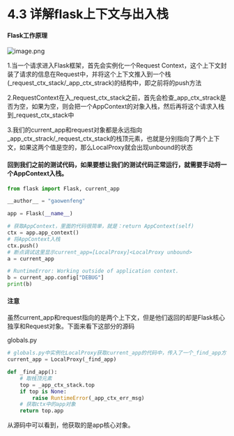# 4.3 详解flask上下文与出入栈

#### Flask工作原理
![image.png](https://upload-images.jianshu.io/upload_images/7220971-cf45bd1876fcf08d.png?imageMogr2/auto-orient/strip%7CimageView2/2/w/1240)

1.当一个请求进入Flask框架，首先会实例化一个Request Context，这个上下文封装了请求的信息在Request中，并将这个上下文推入到一个栈(_request_ctx_stack/_app_ctx_strack)的结构中，即之前将的push方法

2.RequestContext在入_request_ctx_stack之前，首先会检查_app_ctx_strack是否为空，如果为空，则会把一个AppContext的对象入栈，然后再将这个请求入栈到_request_ctx_stack中

3.我们的current_app和request对象都是永远指向_app_ctx_strack/_request_ctx_stack的栈顶元素，也就是分别指向了两个上下文，如果这两个值是空的，那么LocalProxy就会出现unbound的状态


#### 回到我们之前的测试代码，如果要想让我们的测试代码正常运行，就需要手动将一个AppContext入栈。
```python
from flask import Flask, current_app

__author__ = "gaowenfeng"

app = Flask(__name__)

# 获取AppContext，里面的代码很简单，就是：return AppContext(self)
ctx = app.app_context()
# 将AppContext入栈
ctx.push()
# 断点调试这里显示current_app=[LocalProxy]<LocalProxy unbound>
a = current_app

# RuntimeError: Working outside of application context.
b = current_app.config["DEBUG"]
print(b)
```

#### 注意
虽然current_app和request指向的是两个上下文，但是他们返回的却是Flask核心独享和Request对象。下面来看下这部分的源码

globals.py
```python
# globals.py中实例化LocalProxy获取current_app的代码中，传入了一个_find_app方法
current_app = LocalProxy(_find_app)

def _find_app():
    # 取栈顶元素
    top = _app_ctx_stack.top
    if top is None:
        raise RuntimeError(_app_ctx_err_msg)
    # 获取ctx中的app对象
    return top.app
```
从源码中可以看到，他获取的是app核心对象。





